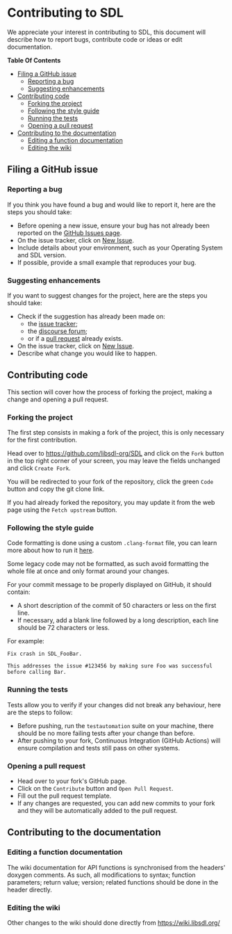 # Contributing to SDL

We appreciate your interest in contributing to SDL, this document will describe how to report bugs, contribute code or ideas or edit documentation.

**Table Of Contents**

-   [Filing a GitHub issue](#filing-a-github-issue)
    -   [Reporting a bug](#reporting-a-bug)
    -   [Suggesting enhancements](#suggesting-enhancements)
-   [Contributing code](#contributing-code)
    -   [Forking the project](#forking-the-project)
    -   [Following the style guide](#following-the-style-guide)
    -   [Running the tests](#running-the-tests)
    -   [Opening a pull request](#opening-a-pull-request)
-   [Contributing to the documentation](#contributing-to-the-documentation)
    -   [Editing a function documentation](#editing-a-function-documentation)
    -   [Editing the wiki](#editing-the-wiki)

## Filing a GitHub issue

### Reporting a bug

If you think you have found a bug and would like to report it, here are the steps you should take:

-   Before opening a new issue, ensure your bug has not already been reported on the [GitHub Issues page](https://github.com/libsdl-org/SDL/issues).
-   On the issue tracker, click on [New Issue](https://github.com/libsdl-org/SDL/issues/new).
-   Include details about your environment, such as your Operating System and SDL version.
-   If possible, provide a small example that reproduces your bug.

### Suggesting enhancements

If you want to suggest changes for the project, here are the steps you should take:

-   Check if the suggestion has already been made on:
    -   the [issue tracker](https://github.com/libsdl-org/SDL/issues);
    -   the [discourse forum](https://discourse.libsdl.org/);
    -   or if a [pull request](https://github.com/libsdl-org/SDL/pulls) already exists.
-   On the issue tracker, click on [New Issue](https://github.com/libsdl-org/SDL/issues/new).
-   Describe what change you would like to happen.

## Contributing code

This section will cover how the process of forking the project, making a change and opening a pull request.

### Forking the project

The first step consists in making a fork of the project, this is only necessary for the first contribution.

Head over to https://github.com/libsdl-org/SDL and click on the `Fork` button in the top right corner of your screen, you may leave the fields unchanged and click `Create Fork`.

You will be redirected to your fork of the repository, click the green `Code` button and copy the git clone link.

If you had already forked the repository, you may update it from the web page using the `Fetch upstream` button.

### Following the style guide

Code formatting is done using a custom `.clang-format` file, you can learn more about how to run it [here](https://clang.llvm.org/docs/ClangFormat.html).

Some legacy code may not be formatted, as such avoid formatting the whole file at once and only format around your changes.

For your commit message to be properly displayed on GitHub, it should contain:

-   A short description of the commit of 50 characters or less on the first line.
-   If necessary, add a blank line followed by a long description, each line should be 72 characters or less.

For example:

```
Fix crash in SDL_FooBar.

This addresses the issue #123456 by making sure Foo was successful
before calling Bar.
```

### Running the tests

Tests allow you to verify if your changes did not break any behaviour, here are the steps to follow:

-   Before pushing, run the `testautomation` suite on your machine, there should be no more failing tests after your change than before.
-   After pushing to your fork, Continuous Integration (GitHub Actions) will ensure compilation and tests still pass on other systems.

### Opening a pull request

-   Head over to your fork's GitHub page.
-   Click on the `Contribute` button and `Open Pull Request`.
-   Fill out the pull request template.
-   If any changes are requested, you can add new commits to your fork and they will be automatically added to the pull request.

## Contributing to the documentation

### Editing a function documentation

The wiki documentation for API functions is synchronised from the headers' doxygen comments. As such, all modifications to syntax; function parameters; return value; version; related functions should be done in the header directly.

### Editing the wiki

Other changes to the wiki should done directly from https://wiki.libsdl.org/
